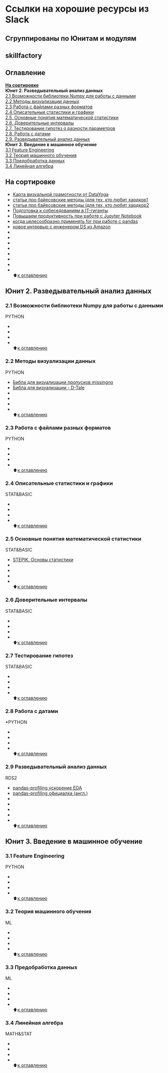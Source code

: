 # Ссылки на хорошие ресурсы из Slack
## Сгруппированы по Юнитам и модулям
## skillfactory  

## Оглавление  

[**На сортировке**](https://github.com/alex-sokolov2011/my_study/blob/master/SkillFactory/DST_10/from_slack/links_to_resources.md#На_сортировке)  
**Юнит 2. Разведывательный анализ данных**  
[2.1 Возможности библиотеки Numpy для работы с данными](https://github.com/alex-sokolov2011/my_study/blob/master/SkillFactory/DST_10/from_slack/links_to_resources.md#2.1_Возможности-библиотеки-Numpy-для-работы-с-данными)  
[2.2 Методы визуализации данных](https://github.com/alex-sokolov2011/my_study/blob/master/SkillFactory/DST_10/from_slack/links_to_resources.md#2.2_Методы-визуализации-данных)  
[2.3 Работа с файлами разных форматов](https://github.com/alex-sokolov2011/my_study/blob/master/SkillFactory/DST_10/from_slack/2.3_links_to_resources.md#333)  
[2.4 Описательные статистики и графики](https://github.com/alex-sokolov2011/my_study/blob/master/SkillFactory/DST_10/from_slack/links_to_resources.md#2.4_Описательные-статистики-и-графики)  
[2.5. Основные понятия математической статистики](https://github.com/alex-sokolov2011/my_study/blob/master/SkillFactory/DST_10/from_slack/links_to_resources.md#2.5_Основные-понятия-математической-статистики)  
[2.6. Доверительные интервалы](https://github.com/alex-sokolov2011/my_study/blob/master/SkillFactory/DST_10/from_slack/links_to_resources.md#2.6_Доверительные-интервалы)  
[2.7. Тестирование гипотез о разности параметров](https://github.com/alex-sokolov2011/my_study/blob/master/SkillFactory/DST_10/from_slack/links_to_resources.md#2.7_Тестирование-гипотез-о-разности-параметров)  
[2.8. Работа с датами](https://github.com/alex-sokolov2011/my_study/blob/master/SkillFactory/DST_10/from_slack/links_to_resources.md#2.8_Работа-с-датами)  
[2.9. Разведывательный анализ данных](https://github.com/alex-sokolov2011/my_study/blob/master/SkillFactory/DST_10/from_slack/links_to_resources.md#2.9_Разведывательный-анализ-данных)  
**Юнит 3. Введение в машинное обучение**  
[3.1 Feature Engineering](https://github.com/alex-sokolov2011/my_study/blob/master/SkillFactory/DST_10/from_slack/links_to_resources.md#3.1_Feature-Engineering)  
[3.2 Теория машинного обучения](https://github.com/alex-sokolov2011/my_study/blob/master/SkillFactory/DST_10/from_slack/links_to_resources.md#3.2_Теория-машинного-обучения)  
[3.3 Предобработка данных](https://github.com/alex-sokolov2011/my_study/blob/master/SkillFactory/DST_10/from_slack/links_to_resources.md#3.3_Предобработка-данных)  
[3.4 Линейная алгебра](https://github.com/alex-sokolov2011/my_study/blob/master/SkillFactory/DST_10/from_slack/links_to_resources.md#3.4_Линейная-алгебра)  


## На сортировке
- [Карта визуальной грамотности от DataYoga](https://miro.com/app/board/o9J_kr3cvUM=/)  
- [статьи про байесовские методы (для тех, кто любит хардкор1](https://habr.com/ru/post/170545/)  
- [статьи про байесовские методы (для тех, кто любит хардкор2](https://habr.com/ru/post/337028/)  
- [Подготовка к собеседованиям в IT-гиганты](https://habr.com/ru/post/499394/)  
- [Повышаем продуктивность при работе с Jupyter Notebook](https://medium.com/@jetbootsmaker/повышаем-продуктивность-при-работе-с-jupyter-notebook-81a1cab8bac1)  
- [когда целесообразно применять for при работе с pandas](https://stackoverflow.com/questions/54028199/are-for-loops-in-pandas-really-bad-when-should-i-care)  
- [новое интервью с инженером DS из Amazon](https://www.youtube.com/watch?v=IUDt6-Jl3gc&feature=youtu.be)  
- []()  
- []()  
- []()  
- []()  
- []()  
- []()  
- []()  
- []()  
:arrow_up:[к оглавлению](https://github.com/alex-sokolov2011/my_study/blob/master/SkillFactory/DST_10/from_slack/links_to_resources.md#Оглавление)  

## Юнит 2. Разведывательный анализ данных
### 2.1 Возможности библиотеки Numpy для работы с данными  
PYTHON
- [ ]( )  
- [ ]( )  
- [ ]( )  
- [ ]( )  
:arrow_up:[к оглавлению](https://github.com/alex-sokolov2011/my_study/blob/master/SkillFactory/DST_10/from_slack/links_to_resources.md#Оглавление)  

### 2.2 Методы визуализации данных  
PYTHON
- [Библа для визуализации пропусков missingno](https://github.com/ResidentMario/missingno)
- [Библа для визуализации - D-Tale](https://towardsdatascience.com/introduction-to-d-tale-5eddd81abe3f)  
- [ ]( )  
- [ ]( )  
- [ ]( )  
- [ ]( )  
:arrow_up:[к оглавлению](https://github.com/alex-sokolov2011/my_study/blob/master/SkillFactory/DST_10/from_slack/links_to_resources.md#Оглавление)  


### 2.3 Работа с файлами разных форматов  
PYTHON  
- [ ]( )  
- [ ]( )  
- [ ]( )  
- [ ]( )  
:arrow_up:[к оглавлению](https://github.com/alex-sokolov2011/my_study/blob/master/SkillFactory/DST_10/from_slack/links_to_resources.md#Оглавление)  


### 2.4 Описательные статистики и графики  
STAT&BASIC  
- [ ]( )  
- [ ]( )  
- [ ]( )  
- [ ]( )  
:arrow_up:[к оглавлению](https://github.com/alex-sokolov2011/my_study/blob/master/SkillFactory/DST_10/from_slack/links_to_resources.md#Оглавление)  


### 2.5 Основные понятия математической статистики  
STAT&BASIC  
- [STEPIK. Основы статистики](https://stepik.org/course/76/promo)
- [ ]( )  
- [ ]( )  
- [ ]( )  
- [ ]( )  
:arrow_up:[к оглавлению](https://github.com/alex-sokolov2011/my_study/blob/master/SkillFactory/DST_10/from_slack/links_to_resources.md#Оглавление)  


### 2.6 Доверительные интервалы  
STAT&BASIC  
- [ ]( )  
- [ ]( )  
- [ ]( )  
- [ ]( )  
:arrow_up:[к оглавлению](https://github.com/alex-sokolov2011/my_study/blob/master/SkillFactory/DST_10/from_slack/links_to_resources.md#Оглавление)  


### 2.7 Тестирование гипотез  
STAT&BASIC  
- [ ]( )  
- [ ]( )  
- [ ]( )  
- [ ]( )  
:arrow_up:[к оглавлению](https://github.com/alex-sokolov2011/my_study/blob/master/SkillFactory/DST_10/from_slack/links_to_resources.md#Оглавление)  


### 2.8 Работа с датами  
*PYTHON  
- [ ]( )  
- [ ]( )  
- [ ]( )  
- [ ]( )  
:arrow_up:[к оглавлению](https://github.com/alex-sokolov2011/my_study/blob/master/SkillFactory/DST_10/from_slack/links_to_resources.md#Оглавление)

### 2.9 Разведывательный анализ данных  
RDS2  
- [pandas-profiling ускорение EDA](https://habr.com/ru/company/ruvds/blog/451478/)  
- [pandas-profiling официалка (англ.)](https://github.com/pandas-profiling/pandas-profiling)  
- []()  
- [ ]( )  
- [ ]( )  
- [ ]( )  
- [ ]( )  
:arrow_up:[к оглавлению](https://github.com/alex-sokolov2011/my_study/blob/master/SkillFactory/DST_10/from_slack/links_to_resources.md#Оглавление)

## Юнит 3. Введение в машинное обучение
### 3.1 Feature Engineering
PYTHON  
- [ ]( )  
- [ ]( )  
- [ ]( )  
- [ ]( )  
:arrow_up:[к оглавлению](https://github.com/alex-sokolov2011/my_study/blob/master/SkillFactory/DST_10/from_slack/links_to_resources.md#Оглавление)

### 3.2 Теория машинного обучения
ML  
- [ ]( )  
- [ ]( )  
- [ ]( )  
- [ ]( )  
:arrow_up:[к оглавлению](https://github.com/alex-sokolov2011/my_study/blob/master/SkillFactory/DST_10/from_slack/links_to_resources.md#Оглавление)

### 3.3 Предобработка данных
ML  
- [ ]( )  
- [ ]( )  
- [ ]( )  
- [ ]( )  
:arrow_up:[к оглавлению](https://github.com/alex-sokolov2011/my_study/blob/master/SkillFactory/DST_10/from_slack/links_to_resources.md#Оглавление)

### 3.4 Линейная алгебра
MATH&STAT  
- [ ]( )  
- [ ]( )  
- [ ]( )  
- [ ]( )  
:arrow_up:[к оглавлению](https://github.com/alex-sokolov2011/my_study/blob/master/SkillFactory/DST_10/from_slack/links_to_resources.md#Оглавление)



